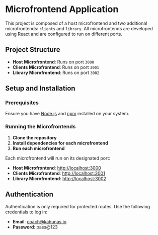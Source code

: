 # Microfrontend Application

This project is composed of a host microfrontend and two additional microfrontends: `clients` and `library`. All microfrontends are developed using React and are configured to run on different ports.

## Project Structure

- **Host Microfrontend**: Runs on port `3000`
- **Clients Microfrontend**: Runs on port `3001`
- **Library Microfrontend**: Runs on port `3002`

## Setup and Installation

### Prerequisites

Ensure you have [Node.js](https://nodejs.org/) and [npm](https://www.npmjs.com/) installed on your system.

### Running the Microfrontends

1. **Clone the repository**
2. **Install dependencies for each microfrontend**
3. **Run each microfrontend**

Each microfrontend will run on its designated port:

- **Host Microfrontend**: [http://localhost:3000](http://localhost:3000)
- **Clients Microfrontend**: [http://localhost:3001](http://localhost:3001)
- **Library Microfrontend**: [http://localhost:3002](http://localhost:3002)

## Authentication

Authentication is only required for protected routes. Use the following credentials to log in:

- **Email**: coach@kahunas.io
- **Password**: pass@123





 






